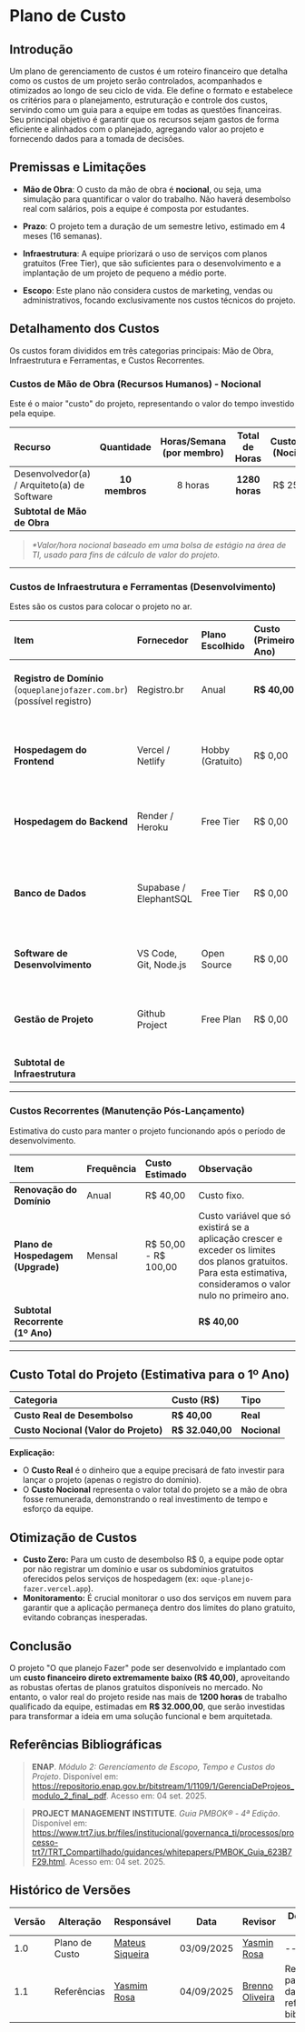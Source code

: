 # Plano de Custo

## Introdução

Um plano de gerenciamento de custos é um roteiro financeiro que detalha como os custos de um projeto serão controlados, acompanhados e otimizados ao longo de seu ciclo de vida. Ele define o formato e estabelece os critérios para o planejamento, estruturação e controle dos custos, servindo como um guia para a equipe em todas as questões financeiras. Seu principal objetivo é garantir que os recursos sejam gastos de forma eficiente e alinhados com o planejado, agregando valor ao projeto e fornecendo dados para a tomada de decisões. 

## Premissas e Limitações

- **Mão de Obra**: O custo da mão de obra é **nocional**, ou seja, uma simulação para quantificar o valor do trabalho. Não haverá desembolso real com salários, pois a equipe é composta por estudantes.

- **Prazo**: O projeto tem a duração de um semestre letivo, estimado em 4 meses (16 semanas).

- **Infraestrutura**: A equipe priorizará o uso de serviços com planos gratuitos (Free Tier), que são suficientes para o desenvolvimento e a implantação de um projeto de pequeno a médio porte.

- **Escopo**: Este plano não considera custos de marketing, vendas ou administrativos, focando exclusivamente nos custos técnicos do projeto.

## Detalhamento dos Custos

Os custos foram divididos em três categorias principais: Mão de Obra,
Infraestrutura e Ferramentas, e Custos Recorrentes.

### Custos de Mão de Obra (Recursos Humanos) - Nocional

Este é o maior "custo" do projeto, representando o valor do tempo investido pela
equipe.

| Recurso                                     |   Quantidade   | Horas/Semana (por membro) | Total de Horas | Custo/Hora (Nocional) | Custo Total (Nocional) |
| :------------------------------------------ | :------------: | :-----------------------: | :------------: | :-------------------: | :--------------------: |
| Desenvolvedor(a) / Arquiteto(a) de Software | **10 membros** |          8 horas          | **1280 horas** |       R$ 25,00*       |    **R$ 32.000,00**    |
| **Subtotal de Mão de Obra**                 |                |                           |                |                       |    **R$ 32.000,00**    |

> _\*Valor/hora nocional baseado em uma bolsa de estágio na área de TI, usado para
fins de cálculo de valor do projeto._

---

### Custos de Infraestrutura e Ferramentas (Desenvolvimento)

Estes são os custos para colocar o projeto no ar.

| Item                                                                    | Fornecedor             | Plano Escolhido  | Custo (Primeiro Ano) | Justificativa                                                       |
| :---------------------------------------------------------------------- | :--------------------- | :--------------- | :------------------- | :------------------------------------------------------------------ |
| **Registro de Domínio** (`oqueplanejofazer.com.br`) (possível registro) | Registro.br            | Anual            | **R$ 40,00**         | Custo real para ter um endereço web profissional.                   |
| **Hospedagem do Frontend**                                              | Vercel / Netlify       | Hobby (Gratuito) | R$ 0,00              | O plano gratuito é excelente para aplicações React/Vue.             |
| **Hospedagem do Backend**                                               | Render / Heroku        | Free Tier        | R$ 0,00              | Suficiente para a carga inicial de um projeto acadêmico.            |
| **Banco de Dados**                                                      | Supabase / ElephantSQL | Free Tier        | R$ 0,00              | O plano gratuito suporta milhares de registros, ideal para começar. |
| **Software de Desenvolvimento**                                         | VS Code, Git, Node.js  | Open Source      | R$ 0,00              | Ferramentas gratuitas e padrão de mercado.                          |
| **Gestão de Projeto**                                                   | Github Project          | Free Plan        | R$ 0,00              | O plano gratuito atende perfeitamente equipes grandes.              |
| **Subtotal de Infraestrutura**                                          |                        |                  |                      | **R$ 40,00**                                                        |

---

### Custos Recorrentes (Manutenção Pós-Lançamento)

Estimativa do custo para manter o projeto funcionando após o período de
desenvolvimento.

| Item                              | Frequência | Custo Estimado       | Observação                                                                                                                                                        |
| :-------------------------------- | :--------- | :------------------- | :---------------------------------------------------------------------------------------------------------------------------------------------------------------- |
| **Renovação do Domínio**          | Anual      | R$ 40,00             | Custo fixo.                                                                                                                                                       |
| **Plano de Hospedagem (Upgrade)** | Mensal     | R$ 50,00 - R$ 100,00 | Custo variável que só existirá se a aplicação crescer e exceder os limites dos planos gratuitos. Para esta estimativa, consideramos o valor nulo no primeiro ano. |
| **Subtotal Recorrente (1º Ano)**  |            |                      | **R$ 40,00**                                                                                                                                                      |

---

## Custo Total do Projeto (Estimativa para o 1º Ano)

| Categoria                             | Custo (R$)       | Tipo         |
| :------------------------------------ | :--------------- | :----------- |
| **Custo Real de Desembolso**          | **R$ 40,00**     | **Real**     |
| **Custo Nocional (Valor do Projeto)** | **R$ 32.040,00** | **Nocional** |

**Explicação:**

- O **Custo Real** é o dinheiro que a equipe precisará de fato investir para
  lançar o projeto (apenas o registro do domínio).
- O **Custo Nocional** representa o valor total do projeto se a mão de obra
  fosse remunerada, demonstrando o real investimento de tempo e esforço da
  equipe.

## Otimização de Custos

- **Custo Zero:** Para um custo de desembolso R$ 0, a equipe pode optar por não
  registrar um domínio e usar os subdomínios gratuitos oferecidos pelos serviços
  de hospedagem (ex: `oque-planejo-fazer.vercel.app`).
- **Monitoramento:** É crucial monitorar o uso dos serviços em nuvem para
  garantir que a aplicação permaneça dentro dos limites do plano gratuito,
  evitando cobranças inesperadas.

## Conclusão

O projeto "O que planejo Fazer" pode ser desenvolvido e implantado com um
**custo financeiro direto extremamente baixo (R$ 40,00)**, aproveitando as
robustas ofertas de planos gratuitos disponíveis no mercado. No entanto, o valor
real do projeto reside nas mais de **1200 horas** de trabalho qualificado da
equipe, estimadas em **R$ 32.000,00**, que serão investidas para transformar a
ideia em uma solução funcional e bem arquitetada.


## Referências Bibliográficas

> **ENAP**. *Módulo 2: Gerenciamento de Escopo, Tempo e Custos do Projeto*. Disponível em: <https://repositorio.enap.gov.br/bitstream/1/1109/1/GerenciaDeProjeos_modulo_2_final_.pdf>. Acesso em: 04 set. 2025.

> **PROJECT MANAGEMENT INSTITUTE**. *Guia PMBOK® - 4ª Edição*. Disponível em: <https://www.trt7.jus.br/files/institucional/governanca_ti/processos/processo-trt7/TRT_Compartilhado/guidances/whitepapers/PMBOK_Guia_623B7F29.html>. Acesso em: 04 set. 2025.

## Histórico de Versões

| Versão | Alteração | Responsável | Data | Revisor |  Detalhes da Revisão | Data da Revisão |
|--------|-----------|-------------|------|---------|----------------------|-----------------|
| 1.0 | Plano de Custo | [Mateus Siqueira](https://github.com/siqueira-prog) | 03/09/2025 | [Yasmin Rosa](https://github.com/yaskisoba) | -- | 04/09/2025|
| 1.1 | Referências | [Yasmim Rosa](https://github.com/yaskisoba) | 04/09/2025 | [Brenno Oliveira](https://github.com/Brenno-Silva01) | Realizada a padronização das referências bibliográficas | 05/09/2025 |
